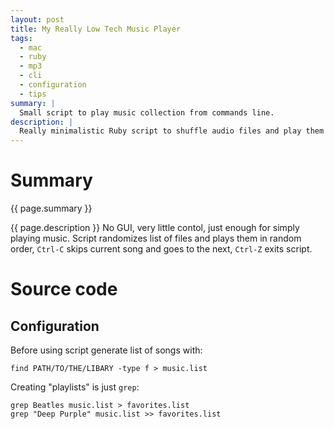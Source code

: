 ```yaml
---
layout: post
title: My Really Low Tech Music Player 
tags:
  - mac
  - ruby
  - mp3
  - cli 
  - configuration
  - tips
summary: |
  Small script to play music collection from commands line.
description: |
  Really minimalistic Ruby script to shuffle audio files and play them randomly form disk
---
```


Summary
==========


{{ page.summary }} 


{{ page.description }} No GUI, very little contol, just enough for simply playing music. Script randomizes list of files and plays them in random order, `Ctrl-C` skips current song and goes to the next, `Ctrl-Z` exits script.

Source code
=============

<script src="https://gist.github.com/4115472.js?file=play.rb"></script>

Configuration
--------------

Before using script generate list of songs with:

    find PATH/TO/THE/LIBARY -type f > music.list
  
Creating "playlists" is just `grep`:


    grep Beatles music.list > favorites.list
    grep "Deep Purple" music.list >> favorites.list

